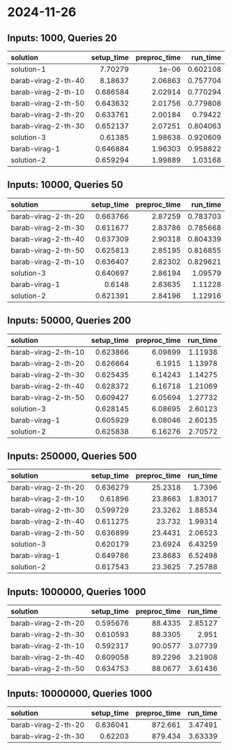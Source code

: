 # 2024-11-26

## Inputs: 1000, Queries 20

| solution            |   setup_time |   preproc_time |   run_time |
|:--------------------|-------------:|---------------:|-----------:|
| solution-1          |     7.70279  |        1e-06   |   0.602108 |
| barab-virag-2-th-40 |     8.18637  |        2.06863 |   0.757704 |
| barab-virag-2-th-10 |     0.686584 |        2.02914 |   0.770294 |
| barab-virag-2-th-50 |     0.643632 |        2.01756 |   0.779808 |
| barab-virag-2-th-20 |     0.633761 |        2.00184 |   0.79422  |
| barab-virag-2-th-30 |     0.652137 |        2.07251 |   0.804063 |
| solution-3          |     0.61385  |        1.98638 |   0.920609 |
| barab-virag-1       |     0.646884 |        1.96303 |   0.958822 |
| solution-2          |     0.659294 |        1.99889 |   1.03168  |

## Inputs: 10000, Queries 50

| solution            |   setup_time |   preproc_time |   run_time |
|:--------------------|-------------:|---------------:|-----------:|
| barab-virag-2-th-20 |     0.663766 |        2.87259 |   0.783703 |
| barab-virag-2-th-30 |     0.611677 |        2.83786 |   0.785668 |
| barab-virag-2-th-40 |     0.637309 |        2.90318 |   0.804339 |
| barab-virag-2-th-50 |     0.625813 |        2.85195 |   0.816855 |
| barab-virag-2-th-10 |     0.636407 |        2.82302 |   0.829621 |
| solution-3          |     0.640697 |        2.86194 |   1.09579  |
| barab-virag-1       |     0.6148   |        2.83635 |   1.11228  |
| solution-2          |     0.621391 |        2.84196 |   1.12916  |

## Inputs: 50000, Queries 200

| solution            |   setup_time |   preproc_time |   run_time |
|:--------------------|-------------:|---------------:|-----------:|
| barab-virag-2-th-10 |     0.623866 |        6.09899 |    1.11938 |
| barab-virag-2-th-20 |     0.626664 |        6.1915  |    1.13978 |
| barab-virag-2-th-30 |     0.625435 |        6.14243 |    1.14275 |
| barab-virag-2-th-40 |     0.628372 |        6.16718 |    1.21069 |
| barab-virag-2-th-50 |     0.609427 |        6.05694 |    1.27732 |
| solution-3          |     0.628145 |        6.08695 |    2.60123 |
| barab-virag-1       |     0.605929 |        6.08046 |    2.60135 |
| solution-2          |     0.625838 |        6.16276 |    2.70572 |

## Inputs: 250000, Queries 500

| solution            |   setup_time |   preproc_time |   run_time |
|:--------------------|-------------:|---------------:|-----------:|
| barab-virag-2-th-20 |     0.636279 |        25.2318 |    1.7396  |
| barab-virag-2-th-10 |     0.61896  |        23.8663 |    1.83017 |
| barab-virag-2-th-30 |     0.599729 |        23.3262 |    1.88534 |
| barab-virag-2-th-40 |     0.611275 |        23.732  |    1.99314 |
| barab-virag-2-th-50 |     0.636899 |        23.4431 |    2.06523 |
| solution-3          |     0.620179 |        23.6924 |    6.43259 |
| barab-virag-1       |     0.649786 |        23.8683 |    6.52498 |
| solution-2          |     0.617543 |        23.3625 |    7.25788 |

## Inputs: 1000000, Queries 1000

| solution            |   setup_time |   preproc_time |   run_time |
|:--------------------|-------------:|---------------:|-----------:|
| barab-virag-2-th-20 |     0.595676 |        88.4335 |    2.85127 |
| barab-virag-2-th-30 |     0.610593 |        88.3305 |    2.951   |
| barab-virag-2-th-10 |     0.592317 |        90.0577 |    3.07739 |
| barab-virag-2-th-40 |     0.609058 |        89.2296 |    3.21908 |
| barab-virag-2-th-50 |     0.634753 |        88.0677 |    3.61436 |

## Inputs: 10000000, Queries 1000

| solution            |   setup_time |   preproc_time |   run_time |
|:--------------------|-------------:|---------------:|-----------:|
| barab-virag-2-th-20 |     0.636041 |        872.661 |    3.47491 |
| barab-virag-2-th-30 |     0.62203  |        879.434 |    3.63339 |